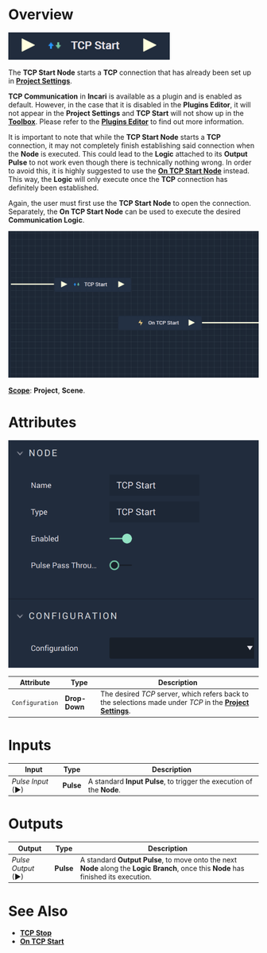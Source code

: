 # Overview

![The TCP Start Node.](../../../.gitbook/assets/tcpstart.png)

The **TCP Start Node** starts a **TCP** connection that has already been set up in [**Project Settings**](../../../modules/project-settings.md#serial).

**TCP Communication** in **Incari** is available as a plugin and is enabled as default. However, in the case that it is disabled in the **Plugins Editor**, it will not appear in the **Project Settings** and **TCP Start** will not show up in the [**Toolbox**](../../overview.md). Please refer to the [**Plugins Editor**](../../../modules/plugins/communication/tcpconnectionsmanager.md) to find out more information.

It is important to note that while the **TCP Start Node** starts a **TCP** connection, it may not completely finish establishing
said connection when the **Node** is executed. This could lead to the **Logic** attached to its **Output Pulse** 
to not work even though there is technically nothing wrong. In order to avoid this, it is highly suggested to use 
the [**On TCP Start Node**](events/ontcpstart.md) instead. This way, the **Logic** will only execute once the **TCP** connection has definitely been established. 

Again, the user must first use the **TCP Start Node** to open the connection. Separately, the **On TCP Start Node** can be used to execute the desired **Communication Logic**.

![TCP Start and On TCP Start Configuration](../../../.gitbook/assets/tcpstartvsontcpstart.png)

[**Scope**](../../overview.md#scopes): **Project**, **Scene**.

# Attributes

![The TCP Start Node Attributes.](../../../.gitbook/assets/tcpstartatts.png)

|Attribute|Type|Description|
|---|---|---|
|`Configuration`|**Drop-Down**|The desired _TCP_ server, which refers back to the selections made under *TCP* in the [**Project Settings**](../../../modules/project-settings/tcp-connection.md).| 

# Inputs

|Input|Type|Description|
|---|---|---|
|*Pulse Input* (►)|**Pulse**|A standard **Input Pulse**, to trigger the execution of the **Node**.|

# Outputs

|Output|Type|Description|
|---|---|---|
|*Pulse Output* (►)|**Pulse**|A standard **Output Pulse**, to move onto the next **Node** along the **Logic Branch**, once this **Node** has finished its execution.|

# See Also

* [**TCP Stop**](tcpstop.md)
* [**On TCP Start**](events/ontcpstart.md)


